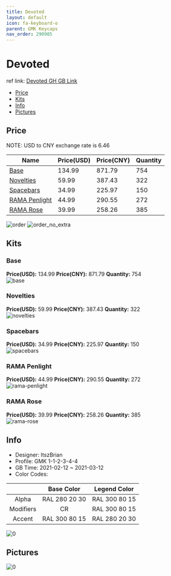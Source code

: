 ```yaml
---
title: Devoted 
layout: default
icon: fa-keyboard-o
parent: GMK Keycaps
nav_order: 290905
---
```


# Devoted 

ref link: [Devoted GH GB Link](https://geekhack.org/index.php?topic=110941.0)

* [Price](#price)
* [Kits](#kits)
* [Info](#info)
* [Pictures](#pictures)

## Price

NOTE: USD to CNY exchange rate is 6.46

| Name          | Price(USD)   |  Price(CNY) | Quantity |
| ------------- | ------------ |  ---------- | -------- |
|[Base](#base)|134.99|871.79|754|
|[Novelties](#novelties)|59.99|387.43|322|
|[Spacebars](#spacebars)|34.99|225.97|150|
|[RAMA Penlight](#rama-penlight)|44.99|290.55|272|
|[RAMA Rose](#rama-rose)|39.99|258.26|385|

<img src="{{ 'assets/images/gmk-keycaps/Devoted/order.png' | relative_url }}" alt="order" class="image featured">
<img src="{{ 'assets/images/gmk-keycaps/Devoted/order_no_extra.png' | relative_url }}" alt="order_no_extra" class="image featured">

## Kits
### Base  
**Price(USD):** 134.99	**Price(CNY):** 871.79	**Quantity:** 754  
<img src="{{ 'assets/images/gmk-keycaps/Devoted/kits_pics/base.jpg' | relative_url }}" alt="base" class="image featured">

### Novelties  
**Price(USD):** 59.99	**Price(CNY):** 387.43	**Quantity:** 322  
<img src="{{ 'assets/images/gmk-keycaps/Devoted/kits_pics/novelties.png' | relative_url }}" alt="novelties" class="image featured">

### Spacebars  
**Price(USD):** 34.99	**Price(CNY):** 225.97	**Quantity:** 150  
<img src="{{ 'assets/images/gmk-keycaps/Devoted/kits_pics/spacebars.png' | relative_url }}" alt="spacebars" class="image featured">

### RAMA Penlight  
**Price(USD):** 44.99	**Price(CNY):** 290.55	**Quantity:** 272  
<img src="{{ 'assets/images/gmk-keycaps/Devoted/kits_pics/rama-penlight.png' | relative_url }}" alt="rama-penlight" class="image featured">

### RAMA Rose  
**Price(USD):** 39.99	**Price(CNY):** 258.26	**Quantity:** 385  
<img src="{{ 'assets/images/gmk-keycaps/Devoted/kits_pics/rama-rose.png' | relative_url }}" alt="rama-rose" class="image featured">

## Info
* Designer: ItszBrian  
* Profile: GMK 1-1-2-3-4-4  
* GB Time: 2021-02-12 ~ 2021-03-12  
* Color Codes:  

| |Base Color     | Legend Color
| :-------------: | :-------------: | :------------:
|Alpha|RAL 280 20 30|RAL 300 80 15
|Modifiers|CR|RAL 300 80 15
|Accent|RAL 300 80 15|RAL 280 20 30

<img src="{{ 'assets/images/gmk-keycaps/Devoted/0.png' | relative_url }}" alt="0" class="image featured">

## Pictures  
<img src="{{ 'assets/images/gmk-keycaps/Devoted/rendering_pics/0.jpg' | relative_url }}" alt="0" class="image featured">
